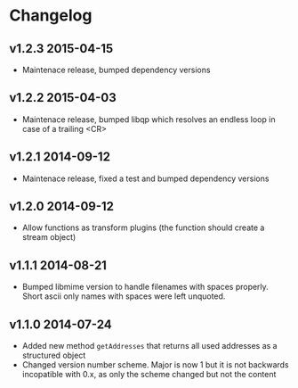 # Changelog

## v1.2.3 2015-04-15

  * Maintenace release, bumped dependency versions

## v1.2.2 2015-04-03

  * Maintenace release, bumped libqp which resolves an endless loop in case of a trailing &lt;CR&gt;

## v1.2.1 2014-09-12

  * Maintenace release, fixed a test and bumped dependency versions

## v1.2.0 2014-09-12

  * Allow functions as transform plugins (the function should create a stream object)

## v1.1.1 2014-08-21

  * Bumped libmime version to handle filenames with spaces properly. Short ascii only names with spaces were left unquoted.

## v1.1.0 2014-07-24

  * Added new method `getAddresses` that returns all used addresses as a structured object
  * Changed version number scheme. Major is now 1 but it is not backwards incopatible with 0.x, as only the scheme changed but not the content